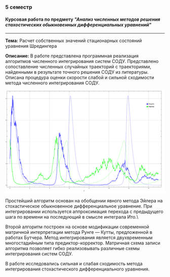 ### 5 семестр

#### Курсовая работа по предмету ***"Анализ численных методов решения стахостических обыкновенных дифференциальных уравнений"***

---

**Тема:** Расчет собственных значений стационарных состояний уравнения Шредингера

**Описание:** В работе представлена программная реализация алгоритмов численного интегрирования
систем СОДУ. Представлено сопоставление численных случайных траекторий с траекториями,
найденными в результате точного решения СОДУ из литературы. Описана процедура
оценки скорости слабой и сильной сходимости метода численного интегрирования
СОДУ.

![Текст описания](https://github.com/ppvartm/kurs_5_sem/blob/main/documents/pred-prey%20exmpl.png)

Простейший
алгоритм основан на обобщении явного метода Эйлера на стохастическое обыкновенное
дифференциальное уравнение. При интегрировании используется аппроксимация перехода
с предыдущего шага по времени на последующий в смысле интеграла Ито.\

Второй алгоритм построен на основе модификации современной матричной интерпретации
метода Рунге — Кутты, предложенной в работах Бутчера. Метод интегрирования
является двухвременным многостадийным типа предиктор-корректор. Матричная
схема записи алгоритма позволяет гибко реализовывать различные схемы интегрирования
систем СОДУ.

В работе исследовались сильная и слабая сходимость метода интегрирования
стохастического дифференциального уравнения.

